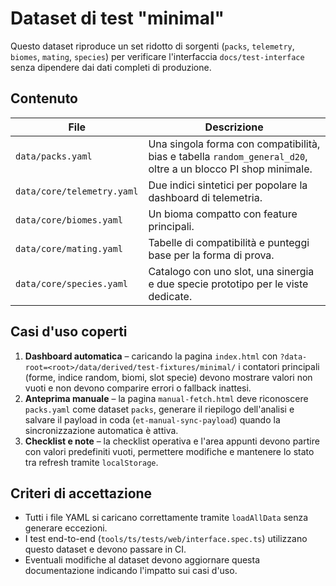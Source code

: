 # Dataset di test "minimal"

Questo dataset riproduce un set ridotto di sorgenti (`packs`, `telemetry`, `biomes`, `mating`, `species`) per verificare
l'interfaccia `docs/test-interface` senza dipendere dai dati completi di produzione.

## Contenuto

| File | Descrizione |
| --- | --- |
| `data/packs.yaml` | Una singola forma con compatibilità, bias e tabella `random_general_d20`, oltre a un blocco PI shop minimale. |
| `data/core/telemetry.yaml` | Due indici sintetici per popolare la dashboard di telemetria. |
| `data/core/biomes.yaml` | Un bioma compatto con feature principali. |
| `data/core/mating.yaml` | Tabelle di compatibilità e punteggi base per la forma di prova. |
| `data/core/species.yaml` | Catalogo con uno slot, una sinergia e due specie prototipo per le viste dedicate. |

## Casi d'uso coperti

1. **Dashboard automatica** – caricando la pagina `index.html` con `?data-root=<root>/data/derived/test-fixtures/minimal/`
   i contatori principali (forme, indice random, biomi, slot specie) devono mostrare valori non vuoti
   e non devono comparire errori o fallback inattesi.
2. **Anteprima manuale** – la pagina `manual-fetch.html` deve riconoscere `packs.yaml` come dataset `packs`,
   generare il riepilogo dell'analisi e salvare il payload in coda (`et-manual-sync-payload`) quando la sincronizzazione automatica è attiva.
3. **Checklist e note** – la checklist operativa e l'area appunti devono partire con valori predefiniti vuoti,
   permettere modifiche e mantenere lo stato tra refresh tramite `localStorage`.

## Criteri di accettazione

- Tutti i file YAML si caricano correttamente tramite `loadAllData` senza generare eccezioni.
- I test end-to-end (`tools/ts/tests/web/interface.spec.ts`) utilizzano questo dataset e devono passare in CI.
- Eventuali modifiche al dataset devono aggiornare questa documentazione indicando l'impatto sui casi d'uso. 
